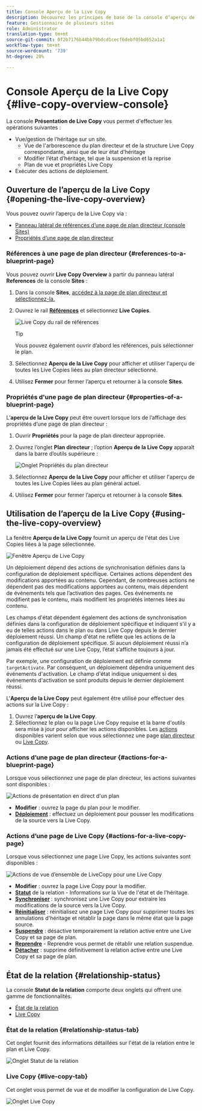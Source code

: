 ```yaml
---
title: Console Aperçu de la Live Copy
description: Découvrez les principes de base de la console d’aperçu de Live Copy pour comprendre rapidement l’état de vos Live Copies afin de synchroniser le contenu.
feature: Gestionnaire de plusieurs sites
role: Administrator
translation-type: tm+mt
source-git-commit: 0f2b7176b44bb79bdcd1cecf6debf05bd652a1a1
workflow-type: tm+mt
source-wordcount: '739'
ht-degree: 20%

---
```



# Console Aperçu de la Live Copy {#live-copy-overview-console}

La console **Présentation de Live Copy** vous permet d&#39;effectuer les opérations suivantes :

* Vue/gestion de l’héritage sur un site.
   * Vue de l&#39;arborescence du plan directeur et de la structure Live Copy correspondante, ainsi que de leur état d&#39;héritage
   * Modifier l’état d’héritage, tel que la suspension et la reprise
   * Plan de vue et propriétés Live Copy
* Exécuter des actions de déploiement.

## Ouverture de l’aperçu de la Live Copy {#opening-the-live-copy-overview}

Vous pouvez ouvrir l’aperçu de la Live Copy via :

* [Panneau latéral de références d’une page de plan directeur (console Sites)](#opening-live-copy-overview-references-for-a-blueprint-page)
* [Propriétés d’une page de plan directeur](#opening-live-copy-overview-properties-of-a-blueprint-page)

### Références à une page de plan directeur {#references-to-a-blueprint-page}

Vous pouvez ouvrir **Live Copy Overview** à partir du panneau latéral **References** de la console **Sites** :

1. Dans la console **Sites**, [accédez à la page de plan directeur et sélectionnez-la.](/help/sites-cloud/authoring/getting-started/basic-handling.md#viewing-and-selecting-resources)
1. Ouvrez le rail **[Références](/help/sites-cloud/authoring/getting-started/basic-handling.md#references)** et sélectionnez **Live Copies**.

   ![Live Copy du rail de références](../assets/live-copy-references.png)

   >[!TIP]
   >
   >Vous pouvez également ouvrir d’abord les références, puis sélectionner le plan.

1. Sélectionnez **Aperçu de la Live Copy** pour afficher et utiliser l&#39;aperçu de toutes les Live Copies liées au plan directeur sélectionné.
1. Utilisez **Fermer** pour fermer l’aperçu et retourner à la console **Sites**.

### Propriétés d&#39;une page de plan directeur {#properties-of-a-blueprint-page}

L’**aperçu de la Live Copy** peut être ouvert lorsque lors de l’affichage des propriétés d’une page de plan directeur :

1. Ouvrir **Propriétés** pour la page de plan directeur appropriée.
1. Ouvrez l’onglet **Plan directeur** ; l’option **Aperçu de la Live Copy** apparaît dans la barre d’outils supérieure :

   ![Onglet Propriétés du plan directeur](../assets/live-copy-blueprint-tab.png)

1. Sélectionnez **Aperçu de la Live Copy** pour afficher et utiliser l&#39;aperçu de toutes les Live Copies liées au plan général actuel.

1. Utilisez **Fermer** pour fermer l’aperçu et retourner à la console **Sites**.

## Utilisation de l’aperçu de la Live Copy {#using-the-live-copy-overview}

La fenêtre **Aperçu de la Live Copy** fournit un aperçu de l&#39;état des Live Copies liées à la page sélectionnée.

![Fenêtre Aperçu de Live Copy](../assets/live-copy-overview.png)

Un déploiement dépend des actions de synchronisation définies dans la configuration de déploiement spécifique. Certaines actions dépendent des modifications apportées au contenu. Cependant, de nombreuses actions ne dépendent pas des modifications apportées au contenu, mais dépendent de événements tels que l’activation des pages. Ces événements ne modifient pas le contenu, mais modifient les propriétés internes liées au contenu.

Les champs d&#39;état dépendent également des actions de synchronisation définies dans la configuration de déploiement spécifique et indiquent s&#39;il y a eu de telles actions dans le plan ou dans Live Copy depuis le dernier déploiement réussi. Un champ d&#39;état ne reflète que les actions de la configuration de déploiement spécifique. Si aucun déploiement réussi n’a jamais été effectué sur une Live Copy, l’état s’affiche toujours à jour.

Par exemple, une configuration de déploiement est définie comme `targetActivate`. Par conséquent, un déploiement dépendra uniquement des événements d&#39;activation. Le champ d&#39;état indique uniquement si des événements d&#39;activation se sont produits depuis le dernier déploiement réussi.

L&#39;**Aperçu de la Live Copy** peut également être utilisé pour effectuer des actions sur la Live Copy :

1. Ouvrez l’**aperçu de la Live Copy**.
1. Sélectionnez le plan ou la page Live Copy requise et la barre d&#39;outils sera mise à jour pour afficher les actions disponibles. Les [actions](overview.md#terms-used) disponibles varient selon que vous sélectionnez une page [plan directeur](#actions-for-a-blueprint-page) ou [Live Copy](#actions-for-a-live-copy-page).

### Actions d’une page de plan directeur {#actions-for-a-blueprint-page}

Lorsque vous sélectionnez une page de plan directeur, les actions suivantes sont disponibles :

![Actions de présentation en direct d&#39;un plan](../assets/live-copy-overview-actions-blueprint.png)

* **Modifier**  : ouvrez la page du plan pour le modifier.
* **[Déploiement](overview.md#rollout-and-synchronize)**  : effectuez un déploiement pour pousser les modifications de la source vers la Live Copy.

### Actions d’une page de Live Copy {#actions-for-a-live-copy-page}

Lorsque vous sélectionnez une page Live Copy, les actions suivantes sont disponibles :

![Actions de vue d’ensemble de LiveCopy pour une Live Copy](../assets/live-copy-overview-actions.png)

* **Modifier**  : ouvrez la page Live Copy pour la modifier.
* **[Statut](#relationship-status)**  de la relation - Informations sur la Vue de l&#39;état et de l&#39;héritage.
* **[Synchroniser](overview.md#rollout-and-synchronize)**  : synchronisez une Live Copy pour extraire les modifications de la source vers la Live Copy.
* **[Réinitialiser](creating-live-copies.md#resetting-a-live-copy-page)**  : réinitialisez une page Live Copy pour supprimer toutes les annulations d&#39;héritage et rétablir la page dans le même état que la page source.
* **[Suspendre](overview.md#suspending-and-cancelling-inheritance-and-synchronization)**  : désactive temporairement la relation active entre une Live Copy et sa page de plan.
* **[Reprendre](creating-live-copies.md#resuming-inheritance-for-a-page)**  - Reprendre vous permet de rétablir une relation suspendue.
* **[Détacher](overview.md#detaching-a-live-copy)**  : supprime définitivement la relation active entre une Live Copy et sa page de plan.

## État de la relation {#relationship-status}

La console **Statut de la relation** comporte deux onglets qui offrent une gamme de fonctionnalités.

* [État de la relation](#relationship-status-tab)
* [Live Copy ](#live-copy-tab)

### État de la relation {#relationship-status-tab}

Cet onglet fournit des informations détaillées sur l&#39;état de la relation entre le plan et Live Copy.

![Onglet Statut de la relation](../assets/live-copy-relationship-status.png)

### Live Copy   {#live-copy-tab}

Cet onglet vous permet de vue et de modifier la configuration de Live Copy.

![Onglet Live Copy](../assets/live-copy-relationship-status-live-copy.png)
